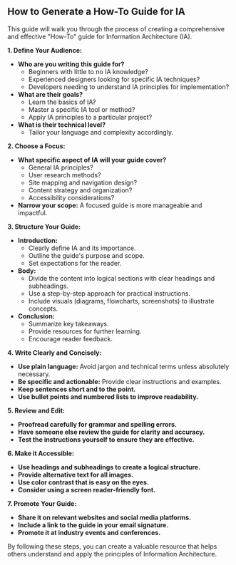 

##  How to Generate a How-To Guide for IA 

This guide will walk you through the process of creating a comprehensive and effective "How-To" guide for Information Architecture (IA). 

**1. Define Your Audience:**

* **Who are you writing this guide for?** 
    *  Beginners with little to no IA knowledge?
    *  Experienced designers looking for specific IA techniques?
    *  Developers needing to understand IA principles for implementation?
* **What are their goals?** 
    *  Learn the basics of IA?
    *  Master a specific IA tool or method?
    *  Apply IA principles to a particular project?
* **What is their technical level?** 
    *  Tailor your language and complexity accordingly.

**2. Choose a Focus:**

* **What specific aspect of IA will your guide cover?** 
    *  General IA principles?
    *  User research methods?
    *  Site mapping and navigation design?
    *  Content strategy and organization?
    *  Accessibility considerations?
* **Narrow your scope:**  A focused guide is more manageable and impactful.

**3. Structure Your Guide:**

* **Introduction:** 
    *  Clearly define IA and its importance.
    *  Outline the guide's purpose and scope.
    *  Set expectations for the reader.
* **Body:**
    *  Divide the content into logical sections with clear headings and subheadings.
    *  Use a step-by-step approach for practical instructions.
    *  Include visuals (diagrams, flowcharts, screenshots) to illustrate concepts.
* **Conclusion:**
    *  Summarize key takeaways.
    *  Provide resources for further learning.
    *  Encourage reader feedback.

**4. Write Clearly and Concisely:**

* **Use plain language:** Avoid jargon and technical terms unless absolutely necessary.
* **Be specific and actionable:** Provide clear instructions and examples.
* **Keep sentences short and to the point.**
* **Use bullet points and numbered lists to improve readability.**

**5. Review and Edit:**

* **Proofread carefully for grammar and spelling errors.**
* **Have someone else review the guide for clarity and accuracy.**
* **Test the instructions yourself to ensure they are effective.**

**6. Make it Accessible:**

* **Use headings and subheadings to create a logical structure.**
* **Provide alternative text for all images.**
* **Use color contrast that is easy on the eyes.**
* **Consider using a screen reader-friendly font.**

**7. Promote Your Guide:**

* **Share it on relevant websites and social media platforms.**
* **Include a link to the guide in your email signature.**
* **Promote it at industry events and conferences.**


By following these steps, you can create a valuable resource that helps others understand and apply the principles of Information Architecture. 
